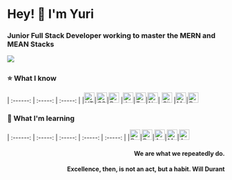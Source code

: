 
<h1> Hey! 👋 I'm Yuri</h1>

<h3>Junior Full Stack Developer working to master the MERN and MEAN Stacks</h3>

<p>
  <a href="https://www.linkedin.com/in/ynascimento/"><img src="https://img.shields.io/badge/linkedin-%230077B5.svg?&style=for-the-badge&logo=linkedin&logoColor=white" /></a>&nbsp;&nbsp;&nbsp;&nbsp;
</p>

### :star: What I know

| :------: | :-----: | :-----: |
|<img alt="HTML" title="HTML" src="https://user-images.githubusercontent.com/1680157/87443762-4af82c80-c5cc-11ea-85cf-57be0e83c169.png" height="24">|<img alt="CSS" title="CSS" src="https://user-images.githubusercontent.com/1680157/87443759-4a5f9600-c5cc-11ea-8ae0-715433c1f781.png" height="24">|<img alt="Bootstrap" title="Bootstrap" src="https://user-images.githubusercontent.com/59986562/88584028-709f2000-d027-11ea-9bf8-e9fd48a16ef2.png" height="24">
|<img alt="JavaScript" title="JavaScript" src="https://user-images.githubusercontent.com/1680157/87443764-4af82c80-c5cc-11ea-82c2-c368ee12cf6d.png" height="24">|<img alt="Typescript" title="Typescript" src="https://user-images.githubusercontent.com/9818768/91670031-17c41b00-eaf0-11ea-8908-0437f3a94422.jpeg" height="24">|<img alt="Node.js" title="Node.js" src="https://user-images.githubusercontent.com/1680157/87443758-4a5f9600-c5cc-11ea-8f63-92e126a1145b.png" height="24">|
<img alt="Git" title="Git" src="https://user-images.githubusercontent.com/1680157/87443755-49c6ff80-c5cc-11ea-954a-579f7c72873a.png" height="24"> |<img alt="MySQL" title="MySQL" src="https://user-images.githubusercontent.com/59986562/88585130-1010e280-d029-11ea-8a33-cb173b89dd9d.png" height="24">|<img alt="PostgreSQL" title="PostgreSQL" src="https://user-images.githubusercontent.com/59986562/88583306-79432680-d026-11ea-867d-faa77a483554.png" height="24">

### :pencil: What I'm learning

| :------: | :-----: | :-----: | :-----: | :-----: |
|<img alt="React" title="React" src="https://user-images.githubusercontent.com/59986562/88585675-c1177d00-d029-11ea-9aae-812458cdd582.png" height="24">|<img alt="ReactNative" title="ReactNative" src="https://user-images.githubusercontent.com/9818768/91670281-49d67c80-eaf2-11ea-99e0-0aa8aa83e9de.jpg" height="24">|<img alt="Angular" title="Angular" src="https://user-images.githubusercontent.com/9818768/91670295-738fa380-eaf2-11ea-840d-30b62be893aa.png" height="24">|<img alt="MongoDB" title="MongoDB" src="https://user-images.githubusercontent.com/9818768/91669958-76d56000-eaef-11ea-9357-a90f1143741f.png" height="24">|<img alt="AWS" title="AWS" src="https://user-images.githubusercontent.com/59986562/88596572-bb2a9780-d03b-11ea-9f1e-153881caca89.png" height="24">

<h4 align='right'>We are what we repeatedly do.</h4>
<h4 align='right'>Excellence, then, is not an act, but a habit. Will Durant</h4>

